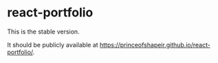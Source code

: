 # react-portfolio

This is the stable version. 

It should be publicly available at https://princeofshapeir.github.io/react-portfolio/.
